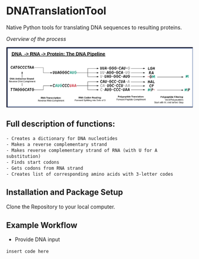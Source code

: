 # DNATranslationTool
Native Python tools for translating DNA sequences to resulting proteins.

*Overview of the process*

![Overview](Overview_image.png)

## Full description of functions:
    - Creates a dictionary for DNA nucleotides
    - Makes a reverse complementary strand 
    - Makes reverse complementary strand of RNA (with U for A substitution)
    - Finds start codons
    - Gets codons from RNA strand
    - Creates list of corresponding amino acids with 3-letter codes
    
## Installation and Package Setup

Clone the Repository to your local computer.

## Example Workflow
- Provide DNA input

`insert code here`

